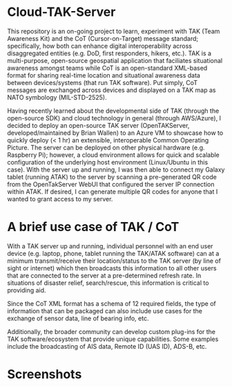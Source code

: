 # Cloud-TAK-Server

This repository is an on-going project to learn, experiment with TAK (Team Awareness Kit) and the CoT (Cursor-on-Target) message standard; specifically, how both can enhance digital interoperability across disaggregated entities (e.g. DoD, first responders, hikers, etc.). TAK is a multi-purpose, open-source geospatial application that faciliates situational awareness amongst teams while CoT is an open-standard XML-based format for sharing real-time location and situational awareness data between devices/systems (that run TAK software). Put simply, CoT messages are exchanged across devices and displayed on a TAK map as NATO symbology (MIL-STD-2525).

Having recently learned about the developmental side of TAK (through the open-source SDK) and cloud technology in general (through AWS/Azure), I decided to deploy an open-source TAK server (OpenTAKServer, developed/maintained by Brian Wallen) to an Azure VM to showcase how to quickly deploy (< 1 hr) an extensible, interoperable Common Operating Picture. The server can be deployed on other physical hardware (e.g. Raspberry Pi); however, a cloud environment allows for quick and scalable configuration of the underlying host environment (Linux/Ubuntu in this case). With the server up and running, I was then able to connect my Galaxy tablet (running ATAK) to the server by scanning a pre-generated QR code from the OpenTakServer WebUI that configured the server IP connection within ATAK. If desired, I can generate multiple QR codes for anyone that I wanted to grant access to my server.

# A brief use case of TAK / CoT

With a TAK server up and running, individual personnel with an end user device (e.g. laptop, phone, tablet running the TAK/ATAK software) can at a minimum transmit/receive their location/status to the TAK server (by line of sight or internet) which then broadcasts this information to all other users that are connected to the server at a pre-determined refresh rate. In situations of disaster relief, search/rescue, this information is critical to providing aid.

Since the CoT XML format has a schema of 12 required fields, the type of information that can be packaged can also include use cases for the exchange of sensor data, line of bearing info, etc. 

Additionally, the broader community can develop custom plug-ins for the TAK software/ecosystem that provide unique capabilities. Some examples include the broadcasting of AIS data, Remote ID (UAS ID), ADS-B, etc.

# Screenshots


